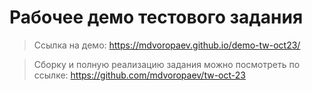 # Рабочее демо тестового задания

> Ссылка на демо: https://mdvoropaev.github.io/demo-tw-oct23/

>Сборку и полную реализацию задания можно посмотреть по ссылке: https://github.com/mdvoropaev/tw-oct-23
